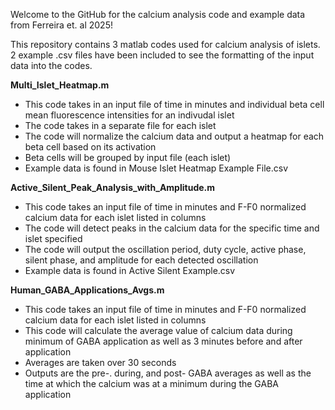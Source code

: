 Welcome to the GitHub for the calcium analysis code and example data from Ferreira et. al 2025!

This repository contains 3 matlab codes used for calcium analysis of islets. 2 example .csv files have been included to see the formatting of the input data into the codes.

**Multi_Islet_Heatmap.m**
- This code takes in an input file of time in minutes and individual beta cell mean fluorescence intensities for an indivudal islet
- The code takes in a separate file for each islet
- The code will normalize the calcium data and output a heatmap for each beta cell based on its activation
- Beta cells will be grouped by input file (each islet)
- Example data is found in Mouse Islet Heatmap Example File.csv

**Active_Silent_Peak_Analysis_with_Amplitude.m**
- This code takes an input file of time in minutes and F-F0 normalized calcium data for each islet listed in columns
- The code will detect peaks in the calcium data for the specific time and islet specified
- The code will output the oscillation period, duty cycle, active phase, silent phase, and amplitude for each detected oscillation
- Example data is found in Active Silent Example.csv

**Human_GABA_Applications_Avgs.m**
- This code takes an input file of time in minutes and F-F0 normalized calcium data for each islet listed in columns
- This code will calculate the average value of calcium data during minimum of GABA application as well as 3 minutes before and after application
- Averages are taken over 30 seconds
- Outputs are the pre-. during, and post- GABA averages as well as the time at which the calcium was at a minimum during the GABA application
